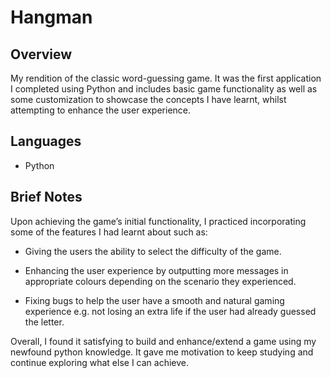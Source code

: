 # Hangman

## Overview 
My rendition of the classic word-guessing game. It was the first application I completed using Python and includes basic game functionality as well as some customization to showcase the concepts I have learnt, whilst attempting to enhance the user experience. 

## Languages

* Python

## Brief Notes

Upon achieving the game’s initial functionality, I practiced incorporating some of the features I had learnt about such as:

* Giving the users the ability to select the difficulty of the game.

* Enhancing the user experience by outputting more messages in appropriate colours depending on the scenario they experienced.

* Fixing bugs to help the user have a smooth and natural gaming experience e.g. not losing an extra life if the user had already guessed the letter.

Overall, I found it satisfying to build and enhance/extend a game using my newfound python knowledge. It gave me motivation to keep studying and continue exploring what else I can achieve.
